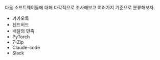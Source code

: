 다음 소프트웨어들에 대해 다각적으로 조사해보고 여러가지 기준으로 분류해보자. 

- 카카오톡
- 센드버드
- 배달의 민족
- PyTorch
- 7-Zip
- Claude-code
- Slack
